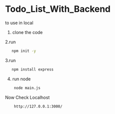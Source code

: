 # Todo_List_With_Backend

to use in local

1. clone the code

2.run
```bash
   npm init -y
```

3.run
```bash
   npm install express
```

4. run node
```bash
    node main.js
```

Now Check Localhost
```bash
    http://127.0.0.1:3000/
```

